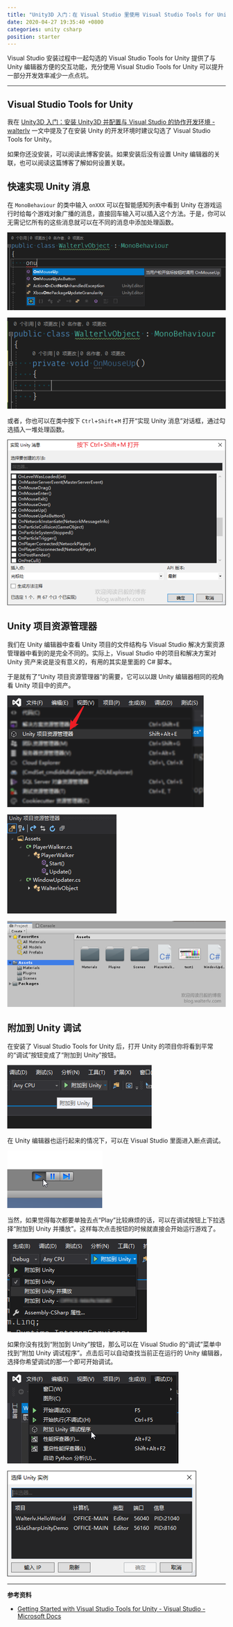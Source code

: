 ```yaml
---
title: "Unity3D 入门：在 Visual Studio 里使用 Visual Studio Tools for Unity 全套工具"
date: 2020-04-27 19:35:40 +0800
categories: unity csharp
position: starter
---
```


Visual Studio 安装过程中一起勾选的 Visual Studio Tools for Unity 提供了与 Unity 编辑器方便的交互功能，充分使用 Visual Studio Tools for Unity 可以提升一部分开发效率减少一点点坑。

---

<div id="toc"></div>

## Visual Studio Tools for Unity

我在 [Unity3D 入门：安装 Unity3D 并配置与 Visual Studio 的协作开发环境 - walterlv](https://blog.walterlv.com/post/unity-starter-install-and-integrated-with-visual-studio.html) 一文中提及了在安装 Unity 的开发环境时建议勾选了 Visual Studio Tools for Unity。

如果你还没安装，可以阅读此博客安装。如果安装后没有设置 Unity 编辑器的关联，也可以阅读这篇博客了解如何设置关联。

## 快速实现 Unity 消息

在 `MonoBehaviour` 的类中输入 `onXXX` 可以在智能感知列表中看到 Unity 在游戏运行时给每个游戏对象广播的消息，直接回车输入可以插入这个方法。于是，你可以无需记忆所有的这些消息就可以在不同的消息中添加处理函数。

![onXXX](/static/posts/2020-04-27-19-12-32.png)

![插入的处理函数](/static/posts/2020-04-27-19-16-18.png)

或者，你也可以在类中按下 `Ctrl`+`Shift`+`M` 打开“实现 Unity 消息”对话框，通过勾选插入一堆处理函数。

![实现 Unity 消息](/static/posts/2020-04-27-19-19-06.png)

## Unity 项目资源管理器

我们在 Unity 编辑器中查看 Unity 项目的文件结构与 Visual Studio 解决方案资源管理器中看到的是完全不同的。实际上，Visual Studio 中的项目和解决方案对 Unity 资产来说是没有意义的，有用的其实是里面的 C# 脚本。

于是就有了“Unity 项目资源管理器”的需要，它可以以跟 Unity 编辑器相同的视角看 Unity 项目中的资产。

![打开 Unity 项目资源管理器](/static/posts/2020-04-27-19-24-55.png)

![在 Unity 项目资源管理器中查看](/static/posts/2020-04-27-19-29-05.png)

![在 Unity 编辑器中查看](/static/posts/2020-04-27-19-28-25.png)

## 附加到 Unity 调试

在安装了 Visual Studio Tools for Unity 后，打开 Unity 的项目你将看到平常的“调试”按钮变成了“附加到 Unity”按钮。

![附加到 Unity](/static/posts/2020-04-26-11-35-57.png)

在 Unity 编辑器也运行起来的情况下，可以在 Visual Studio 里面进入断点调试。

![需要运行 Unity](/static/posts/2020-04-26-11-40-20.png)

当然，如果觉得每次都要单独去点“Play”比较麻烦的话，可以在调试按钮上下拉选择“附加到 Unity 并播放”。这样每次点击按钮的时候就直接会开始运行游戏了。

![附加到 Unity 并播放](/static/posts/2020-04-27-19-32-28.png)

如果你没有找到“附加到 Unity”按钮，那么可以在 Visual Studio 的“调试”菜单中找到“附加 Unity 调试程序”。点击后可以自动查找当前正在运行的 Unity 编辑器，选择你希望调试的那一个即可开始调试。

![附加 Unity 调试程序](/static/posts/2020-04-26-11-42-15.png)

![选择 Unity 实例](/static/posts/2020-04-27-19-33-54.png)

---

**参考资料**

- [Getting Started with Visual Studio Tools for Unity - Visual Studio - Microsoft Docs](https://docs.microsoft.com/en-us/visualstudio/cross-platform/getting-started-with-visual-studio-tools-for-unity?view=vs-2019)
